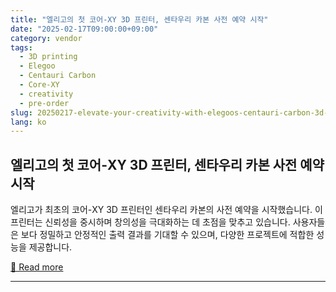 ```yaml
---
title: "엘리고의 첫 코어-XY 3D 프린터, 센타우리 카본 사전 예약 시작"
date: "2025-02-17T09:00:00+09:00"
category: vendor
tags:
  - 3D printing
  - Elegoo
  - Centauri Carbon
  - Core-XY
  - creativity
  - pre-order
slug: 20250217-elevate-your-creativity-with-elegoos-centauri-carbon-3d-printer
lang: ko
---
```


## 엘리고의 첫 코어-XY 3D 프린터, 센타우리 카본 사전 예약 시작
엘리고가 최초의 코어-XY 3D 프린터인 센타우리 카본의 사전 예약을 시작했습니다. 이 프린터는 신뢰성을 중시하며 창의성을 극대화하는 데 초점을 맞추고 있습니다. 사용자들은 보다 정밀하고 안정적인 출력 결과를 기대할 수 있으며, 다양한 프로젝트에 적합한 성능을 제공합니다.

[🔗 Read more](https://www.elegoo.com/blogs/news/https-www-prnewswire-com-news-releases-pre-order-centauri-carbon-now-elegoos-first-core-xy-3d-printer-for-reliability-in-creativity-302377993-html)

---